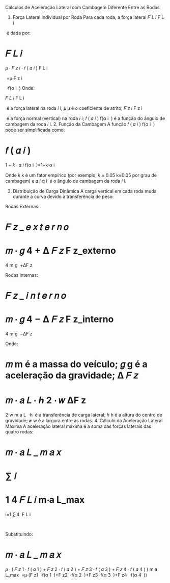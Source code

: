 Cálculos de Aceleração Lateral com Cambagem Diferente Entre as Rodas
1. Força Lateral Individual por Roda
Para cada roda, a força lateral 
𝐹
𝐿
𝑖
F 
L 
i
​
 
​
  é dada por:

𝐹
𝐿
𝑖
=
𝜇
⋅
𝐹
𝑧
𝑖
⋅
𝑓
(
𝛼
𝑖
)
F 
L 
i
​
 
​
 =μ⋅F 
z 
i
​
 
​
 ⋅f(α 
i
​
 )
Onde:

𝐹
𝐿
𝑖
F 
L 
i
​
 
​
  é a força lateral na roda 
𝑖
i;
𝜇
μ é o coeficiente de atrito;
𝐹
𝑧
𝑖
F 
z 
i
​
 
​
  é a força normal (vertical) na roda 
𝑖
i;
𝑓
(
𝛼
𝑖
)
f(α 
i
​
 ) é a função do ângulo de cambagem da roda 
𝑖
i.
2. Função da Cambagem
A função 
𝑓
(
𝛼
𝑖
)
f(α 
i
​
 ) pode ser simplificada como:

𝑓
(
𝛼
𝑖
)
=
1
+
𝑘
⋅
𝛼
𝑖
f(α 
i
​
 )=1+k⋅α 
i
​
 
Onde 
𝑘
k é um fator empírico (por exemplo, 
𝑘
≈
0.05
k≈0.05 por grau de cambagem) e 
𝛼
𝑖
α 
i
​
  é o ângulo de cambagem da roda 
𝑖
i.

3. Distribuição de Carga Dinâmica
A carga vertical em cada roda muda durante a curva devido à transferência de peso:

Rodas Externas:

𝐹
𝑧
_
𝑒
𝑥
𝑡
𝑒
𝑟
𝑛
𝑜
=
𝑚
⋅
𝑔
4
+
Δ
𝐹
𝑧
F 
z_externo
​
 = 
4
m⋅g
​
 +ΔF 
z
​
 
Rodas Internas:

𝐹
𝑧
_
𝑖
𝑛
𝑡
𝑒
𝑟
𝑛
𝑜
=
𝑚
⋅
𝑔
4
−
Δ
𝐹
𝑧
F 
z_interno
​
 = 
4
m⋅g
​
 −ΔF 
z
​
 
Onde:

𝑚
m é a massa do veículo;
𝑔
g é a aceleração da gravidade;
Δ
𝐹
𝑧
=
𝑚
⋅
𝑎
𝐿
⋅
ℎ
2
⋅
𝑤
ΔF 
z
​
 = 
2⋅w
m⋅a 
L
​
 ⋅h
​
  é a transferência de carga lateral;
ℎ
h é a altura do centro de gravidade;
𝑤
w é a largura entre as rodas.
4. Cálculo da Aceleração Lateral Máxima
A aceleração lateral máxima é a soma das forças laterais das quatro rodas:

𝑚
⋅
𝑎
𝐿
_
𝑚
𝑎
𝑥
=
∑
𝑖
=
1
4
𝐹
𝐿
𝑖
m⋅a 
L_max
​
 = 
i=1
∑
4
​
 F 
L 
i
​
 
​
 
Substituindo:

𝑚
⋅
𝑎
𝐿
_
𝑚
𝑎
𝑥
=
𝜇
⋅
(
𝐹
𝑧
1
⋅
𝑓
(
𝛼
1
)
+
𝐹
𝑧
2
⋅
𝑓
(
𝛼
2
)
+
𝐹
𝑧
3
⋅
𝑓
(
𝛼
3
)
+
𝐹
𝑧
4
⋅
𝑓
(
𝛼
4
)
)
m⋅a 
L_max
​
 =μ⋅(F 
z1
​
 ⋅f(α 
1
​
 )+F 
z2
​
 ⋅f(α 
2
​
 )+F 
z3
​
 ⋅f(α 
3
​
 )+F 
z4
​
 ⋅f(α 
4
​
 ))

